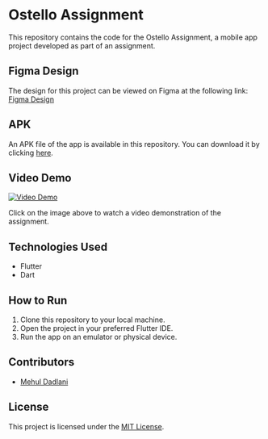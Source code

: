 # Ostello Assignment

This repository contains the code for the Ostello Assignment, a mobile app project developed as part of an assignment.

## Figma Design
The design for this project can be viewed on Figma at the following link:
[Figma Design](https://www.figma.com/file/QQYrTXoLdHP8Gi9vHeNi7t/Ostello-Task?type=design&node-id=1221-305&mode=design&t=ZL41uEMEJUouVuKH-0)

## APK
An APK file of the app is available in this repository. You can download it by clicking [here](/app-release.apk).

## Video Demo
[![Video Demo](https://img.youtube.com/vi/3DV2ueT8RLA/0.jpg)](https://www.youtube.com/watch?v=3DV2ueT8RLA)

Click on the image above to watch a video demonstration of the assignment. 

## Technologies Used
- Flutter
- Dart

## How to Run
1. Clone this repository to your local machine.
2. Open the project in your preferred Flutter IDE.
3. Run the app on an emulator or physical device.

## Contributors
- [Mehul Dadlani](https://github.com/mehuldadlani)

## License
This project is licensed under the [MIT License](LICENSE).
